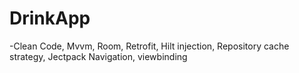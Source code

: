 # DrinkApp
-Clean Code, Mvvm, Room, Retrofit, Hilt injection, Repository cache strategy, Jectpack Navigation, viewbinding


